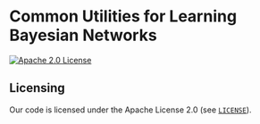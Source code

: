 # Common Utilities for Learning Bayesian Networks

[![Apache 2.0 License](https://img.shields.io/badge/license-Apache%20v2.0-blue.svg)](LICENSE)

## Licensing
Our code is licensed under the Apache License 2.0 (see [`LICENSE`](LICENSE)).
